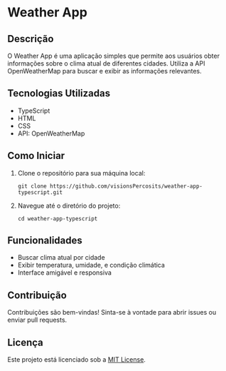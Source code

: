 <body>

<h1>Weather App</h1>

<h2>Descrição</h2>
<p>O Weather App é uma aplicação simples que permite aos usuários obter informações sobre o clima atual de diferentes cidades. Utiliza a API OpenWeatherMap para buscar e exibir as informações relevantes.</p>

<h2>Tecnologias Utilizadas</h2>
<ul>
    <li>TypeScript</li>
    <li>HTML</li>
    <li>CSS</li>
    <li>API: OpenWeatherMap</li>
</ul>

<h2>Como Iniciar</h2>
<ol>
    <li>Clone o repositório para sua máquina local:</li>
    <pre><code>git clone https://github.com/visionsPercosits/weather-app-typescript.git</code></pre>
    <li>Navegue até o diretório do projeto:</li>
    <pre><code>cd weather-app-typescript</code></pre>
</ol>

<h2>Funcionalidades</h2>
<ul>
    <li>Buscar clima atual por cidade</li>
    <li>Exibir temperatura, umidade, e condição climática</li>
    <li>Interface amigável e responsiva</li>
</ul>

<h2>Contribuição</h2>
<p>Contribuições são bem-vindas! Sinta-se à vontade para abrir issues ou enviar pull requests.</p>

<h2>Licença</h2>
<p>Este projeto está licenciado sob a <a href="LICENSE">MIT License</a>.</p>

</body>
</html>
